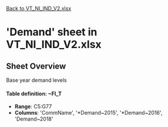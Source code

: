 [Back to VT_NI_IND_V2.xlsx](README.md)

# 'Demand' sheet in VT_NI_IND_V2.xlsx

## Sheet Overview

Base year demand levels

#### Table definition: ~FI_T
- **Range**: C5:G77
- **Columns**: 'CommName', '*Demand\~2015', '*Demand\~2016', 'Demand\~2018'

